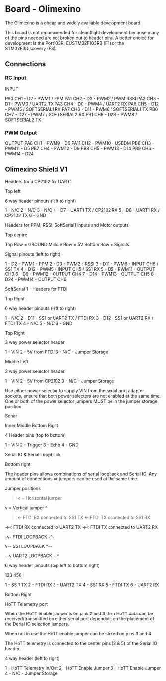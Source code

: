 # Board - Olimexino

The Olimexino is a cheap and widely available development board

This board is not recommended for cleanflight development because many of the pins needed are not broken out to header pins.  A better choice for development is the Port103R, EUSTM32F103RB (F1) or the STM32F3Discovery (F3).

## Connections

### RC Input

INPUT

PA0 CH1 - D2  - PWM1 / PPM
PA1 CH2 - D3  - PWM2 / PWM RSSI
PA2 CH3 - D1  - PWM3 / UART2 TX
PA3 CH4 - D0  - PWM4 / UART2 RX
PA6 CH5 - D12 - PWM5 / SOFTSERIAL1 RX
PA7 CH6 - D11 - PWM6 / SOFTSERIAL1 TX
PB0 CH7 - D27 - PWM7 / SOFTSERIAL2 RX
PB1 CH8 - D28 - PWM8 / SOFTSERIAL2 TX

### PWM Output

OUTPUT
PA8  CH1 - PWM9  - D6
PA11 CH2 - PWM10 - USBDM
PB6  CH3 - PWM11 - D5
PB7  CH4 - PWM12 - D9
PB8  CH5 - PWM13 - D14
PB9  CH6 - PWM14 - D24

## Olimexino Shield V1

Headers for a CP2102 for UART1

Top left

6 way header pinouts (left to right)

1 - N/C
2 - N/C
3 - N/C
4 - D7 - UART1 TX / CP2102 RX
5 - D8 - UART1 RX / CP2102 TX
6 - GND

Headers for PPM, RSSI, SoftSerial1 inputs and Motor outputs

Top centre

Top Row = GROUND
Middle Row = 5V
Bottom Row = Signals

Signal pinouts (left to right)

1 - D2  - PWM1 - PPM
2 - D3  - PWM2 - RSSI
3 - D11 - PWM6  - INPUT CH6 / SS1 TX
4 - D12 - PWM5  - INPUT CH5 / SS1 RX
5 - D5  - PWM11 - OUTPUT CH3
6 - D9  - PWM12 - OUTPUT CH4
7 - D14 - PWM13 - OUTPUT CH5
8 - D24 - PWM14 - OUTPUT CH6


SoftSerial 1 - Headers for FTDI

Top Right

6 way header pinouts (left to right)

1 - N/C
2 - D11 - SS1 or UART2 TX / FTDI RX
3 - D12 - SS1 or UART2 RX / FTDI TX
4 - N/C
5 - N/C
6 - GND

Top Right

3 way power selector header

1 - VIN
2 - 5V from FTDI
3 - N/C - Jumper Storage

Middle Left

3 way power selector header

1 - VIN
2 - 5V from CP2102
3 - N/C - Jumper Storage

Use either power selector to supply VIN from the serial port adapter sockets, ensure that both power selectors are not enabled at the same time.
One or both of the power selector jumpers MUST be in the jumper storage position. 


Sonar

Inner Middle Bottom Right 

4 Header pins (top to bottom)

1 - VIN
2 - Trigger
3 - Echo
4 - GND


Serial IO & Serial Loopback  

Bottom right

The header pins allows combinations of serial loopback and Serial IO.  Any amount of connections or jumpers can be used at the same time.

Jumper positions

>< = Horizontal jumper

v = Vertical jumper
^

><- FTDI RX connected to SS1 TX
><- FTDI TX connected to SS1 RX

->< FTDI RX connected to UART2 TX
->< FTDI TX connected to UART2 RX

-v- FTDI LOOPBACK
-^- 

v-- SS1 LOOPBACK
^--  

--v UART2 LOOPBACK
--^  

6 way header pinouts (top left to bottom right)

123
456

1 - SS 1 TX
2 - FTDI RX
3 - UART2 TX
4 - SS1 RX
5 - FTDI TX
6 - UART2 RX

Bottom Right

HoTT Telemetry port

When the HoTT enable jumper is on pins 2 and 3 then HoTT data can be received/transmitted on either
serial port depending on the placement of the Derial IO selection jumpers.

When not in use the HoTT enable jumper can be stored on pins 3 and 4

The HoTT telemetry is connected to the center pins (2 & 5) of the Serial IO header.

4 way header (left to right)

1 - HoTT Telemetry In/Out
2 - HoTT Enable Jumper
3 - HoTT Enable Jumper
4 - N/C - Jumper Storage
